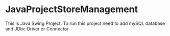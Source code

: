# JavaProjectStoreManagement
This is Java Swing Project. To run this project need to add mySQL database and JDbc Driver or Connector

